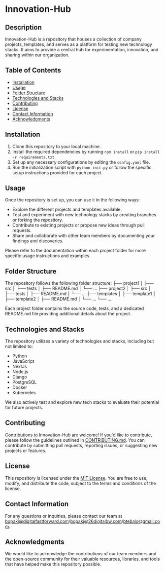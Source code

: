 # Innovation-Hub

## Description
Innovation-Hub is a repository that houses a collection of company projects, templates, and serves as a platform for testing new technology stacks. It aims to provide a central hub for experimentation, innovation, and sharing within our organization.

## Table of Contents
- [Installation](#installation)
- [Usage](#usage)
- [Folder Structure](#folder-structure)
- [Technologies and Stacks](#technologies-and-stacks)
- [Contributing](#contributing)
- [License](#license)
- [Contact Information](#contact-information)
- [Acknowledgments](#acknowledgments)

## Installation
1. Clone this repository to your local machine.
2. Install the required dependencies by running `npm install` or `pip install -r requirements.txt`.
3. Set up any necessary configurations by editing the `config.yaml` file.
4. Run the initialization script with `python init.py` or follow the specific setup instructions provided for each project.

## Usage
Once the repository is set up, you can use it in the following ways:

- Explore the different projects and templates available.
- Test and experiment with new technology stacks by creating branches or forking the repository.
- Contribute to existing projects or propose new ideas through pull requests.
- Share and collaborate with other team members by documenting your findings and discoveries.

Please refer to the documentation within each project folder for more specific usage instructions and examples.

## Folder Structure
The repository follows the following folder structure:
├── project1
│ ├── src
│ ├── tests
│ ├── README.md
│ └── ...
├── project2
│ ├── src
│ ├── tests
│ ├── README.md
│ └── ...
├── templates
│ ├── template1
│ ├── template2
│ ├── README.md
│ └── ...
└── ...


Each project folder contains the source code, tests, and a dedicated README.md file providing additional details about the project.

## Technologies and Stacks
The repository utilizes a variety of technologies and stacks, including but not limited to:

- Python
- JavaScript
- NextJs
- Node.js
- Django
- PostgreSQL
- Docker
- Kubernetes

We also actively test and explore new tech stacks to evaluate their potential for future projects.

## Contributing
Contributions to Innovation-Hub are welcome! If you'd like to contribute, please follow the guidelines outlined in [CONTRIBUTING.md](CONTRIBUTING.md). You can contribute by submitting pull requests, reporting issues, or suggesting new projects or features.

## License
This repository is licensed under the [MIT License](LICENSE). You are free to use, modify, and distribute the code, subject to the terms and conditions of the license.

## Contact Information
For any questions or inquiries, please contact our team at bopaki@digitalfastforward.com/bopaki@26digitalbw.com/btebalo@gmail.com.

## Acknowledgments
We would like to acknowledge the contributions of our team members and the open-source community for their valuable resources, libraries, and tools that have helped make this repository possible.
